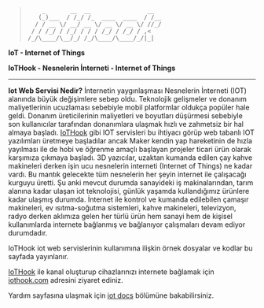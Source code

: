 
> ```
>     _       __  __                __  
>    (_)___  / /_/ /_  ____  ____  / /__
>   / / __ \/ __/ __ \/ __ \/ __ \/ //_/
>  / / /_/ / /_/ / / / /_/ / /_/ / ,<   
>/_/\____/\__/_/ /_/\____/\____/_/|_|
> ```
 
**IoT - Internet of Things** 
  
**IoTHook - Nesnelerin İnterneti - Internet of Things** 

---------- 
**Iot Web Servisi Nedir?** 
İnternetin yaygınlaşması Nesnelerin İnterneti (IOT) alanında büyük değişimlere sebep oldu. Teknolojik gelişmeler ve donanım maliyetlerinin ucuzlaması sebebiyle mobil platformlar oldukça popüler hale geldi. Donanım üreticilerinin maliyetleri ve boyutları düşürmesi sebebiyle son kullanıcılar tarafından donanımlara ulaşmak hızlı ve zahmetsiz bir hal almaya başladı. [IoTHook](http://iothook.com) gibi IOT servisleri  bu ihtiyacı görüp web tabanlı IOT yazılımları üretmeye başladılar ancak Maker kendin yap hareketinin de hızla yayılması ile de hobi ve öğrenme amaçlı başlayan projeler ticari ürün olarak karşımıza çıkmaya başladı. 3D yazıcılar, uzaktan kumanda edilen çay kahve makineleri derken işin ucu nesnelerin interneti (Internet of Things) ne kadar vardı. Bu mantık gelecekte tüm nesnelerin her şeyin internet ile çalışacağı kurguyu üretti. Şu anki mevcut durumda sanayideki iş makinalarından, tarım alanına kadar ulaşan iot teknolojisi, günlük yaşamda kullandığımız ürünlere kadar ulaşmış durumda. İnternet ile kontrol ve kumanda edilebilen çamaşır makineleri, ev ısıtma-soğutma sistemleri, kahve makineleri, televizyon, radyo derken aklımıza gelen her türlü ürün hem sanayi hem de kişisel kullanımlarda internete bağlanmış ve bağlanıyor çalışmaları devam ediyor durumdadır. 

IoTHook iot web servislerinin kullanımına ilişkin örnek dosyalar ve kodlar bu sayfada yayınlanır.

[IoTHook](http://iothook.com) ile kanal oluşturup cihazlarınızı internete bağlamak için [iothook.com](http://iothook.com) adresini ziyaret ediniz.

Yardım sayfasına ulaşmak için [iot docs](http://iothook.com/docs/index.html) bölümüne bakabilirsiniz.

